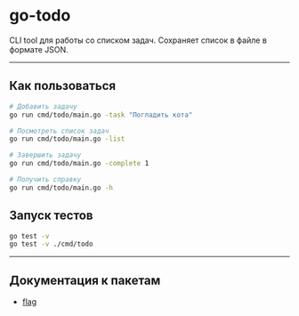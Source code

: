# go-todo

CLI tool для работы со списком задач. Сохраняет список в файле в формате JSON.

----

## Как пользоваться

```bash
# Добавить задачу
go run cmd/todo/main.go -task "Погладить кота"

# Посмотреть список задач
go run cmd/todo/main.go -list

# Завершить задачу
go run cmd/todo/main.go -complete 1

# Получить справку
go run cmd/todo/main.go -h
```

## Запуск тестов

```bash
go test -v
go test -v ./cmd/todo
```

----

## Документация к пакетам

- [flag](https://pkg.go.dev/flag)
